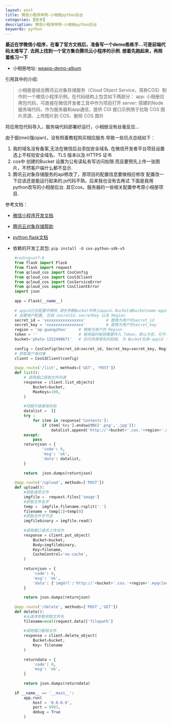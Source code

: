 ```yaml
---
layout: post
title: 微信小程序样例-小相册python后台
categories: [技术] 
description: 微信小程序样例-小相册python后台
keywords: python
---
```



**最近在学微信小程序，在看了官方文档后，准备写一个demo练练手...可是前端代码太难写了. 去网上找到一个官方集合腾讯云小程序的示例. 想着先跑起来，再照着练习一下**


*   小相册地址: [weapp-demo-album](https://github.com/CFETeam/weapp-demo-album)

引用其中的介绍:


> 小相册是结合腾讯云对象存储服务（Cloud Object Service，简称COS）制作的一个微信小程序示例。在代码结构上包含如下两部分： app: 小相册应用包代码，可直接在微信开发者工具中作为项目打开 server: 搭建的Node服务端代码，作为服务器和app通信，提供 CGI 接口示例用于拉取 COS 图片资源、上传图片到 COS、删除 COS 图片


将应用包代码导入，服务端代码部署好运行，小相册没有丝毫反应...  

由于倔(mei)强(qian)，没有照着教程购买相应服务.导致一些坑点总结如下： 

1. 我的域名没有备案,无法在微信后台添加安全域名. 在微信开发者平台项目设置 选上不校验安全域名、TLS 版本以及 HTTPS 证书 
2. cos中 创建的Bucket 设置为公有读私有写访问权限.而且要预先上传一张图片，不然客户端什么都不显示. 
3. 腾讯云对象存储服务的api修改了，原项目的配置信息要做相应修改 配置改一下应该还是能运行起来的.js代码不熟，后来我也没有去再试 下面是我用python改写的小相册后台. 其它cos，服务器的一些相关配置参考原小相册项目. 

参考文档： 
* [微信小程序开发文档](https://mp.weixin.qq.com/debug/wxadoc/dev/) 
* [腾讯云对象存储帮助](https://cloud.tencent.com/document/product/436/12269) 
* [python flask文档](http://docs.jinkan.org/docs/flask/) 

* 依赖的开发工具包: `pip install -U cos-python-sdk-v5`

```python
    #coding=utf-8
    from flask import Flask
    from flask import request
    from qcloud_cos import CosConfig
    from qcloud_cos import CosS3Client
    from qcloud_cos import CosServiceError
    from qcloud_cos import CosClientError
    import json
    
    app = Flask(__name__)
    
    # appid已在配置中移除,请在参数Bucket中带上appid。Bucket由bucketname-appid组成
    # 设置用户配置, 包括 secretId，secretKey 以及 Region
    secret_id = 'xxxxxxxxxxxxxxxxx'         # 替换为用户的secret_id
    secret_key = 'xxxxxxxxxxxxxxxx'         # 替换为用户的secret_key
    region = 'ap-guangzhou'     # 替换为用户的 Region
    token = ''                  # 使用临时秘钥需要传入 Token，默认为空，可不填
    bucket='photo-1252498671'   # 访问资源域名的前缀, 为 Bucket名称-appid 可在bucket控制台域名管理处看到
    
    config = CosConfig(Secret_id=secret_id, Secret_key=secret_key, Region=region, To                                        ken=token)
    # 获取客户端对象
    client = CosS3Client(config)
    
    @app.route('/list', methods=['GET', 'POST'])
    def list():
        # 调用接口获取文件列表
        response = client.list_objects(
            Bucket=bucket,
            MaxKeys=100,
        )
    
        #将图片链接保存到
        datalist =  []
        try :
            for item in response['Contents']:
                if item['Key'].endswith(('.png','.jpg')):
                    datalist.append('http://'+bucket+'.cos.'+region+'.myqcloud.com/'                                        +item['Key'])
        except:
            pass
        returnjson = {
                'code': 0,
                'msg': 'ok',
                'data': datalist,
        }
    
        return  json.dumps(returnjson)
    
    @app.route('/upload', methods=['POST'])
    def upload():
        #获取请求文件
        imgfile =  request.files['image']
        #获取文件名字
        temp =  imgfile.filename.rsplit('.')
        filename = temp[1]+temp[0]
        #获取文件字节流
        imgfilebinary = imgfile.read()
    
        #调用接口请求上传文件
        response = client.put_object(
            Bucket=bucket,
            Body=imgfilebinary,
            Key=filename,
            CacheControl='no-cache',
        )
    
        returnjson = {
            'code': 0,
            'msg': 'ok',
            'data': {'imgUrl':'http://'+bucket+'.cos.'+region+'.myqcloud.com/'+filen                                        ame},
        }
    
        return json.dumps(returnjson)
    
    @app.route('/delete', methods=['POST','GET'])
    def delete():
        #从请求参数获取文件名
        filename=eval(request.data)['filepath']
    
        #调用接口删除文件
        response = client.delete_object(
            Bucket=bucket,
            Key= filename
        )
    
        returndata = {
            'code': 0,
            'msg': 'ok',
        }
    
        return json.dumps(returndata)
    
    if __name__ == '__main__':
        app.run(
            host = '0.0.0.0',
            port = 9993,
            debug = True
        )
```
